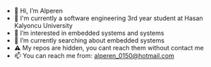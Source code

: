 - 👋 Hi, I’m Alperen
- 🏫 I'm currently a software engineering 3rd year student at Hasan Kalyoncu University
- 👀 I’m interested in embedded systems and systems
- 🌱 I’m currently searching about embedded systems
- ⚠️ My repos are hidden, you cant reach them without contact me
- 📫 You can reach me from: alperen_0150@hotmail.com

<!---
alperenavan882/alperenavan882 is a ✨ special ✨ repository because its `README.md` (this file) appears on your GitHub profile.
You can click the Preview link to take a look at your changes.
--->
